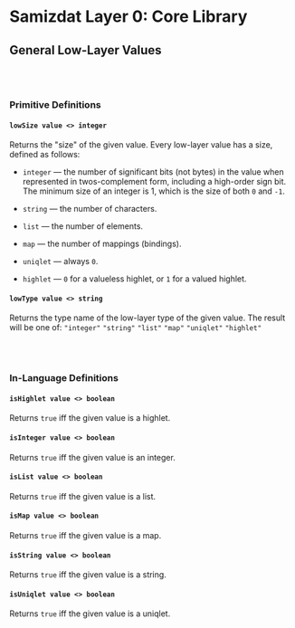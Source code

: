 Samizdat Layer 0: Core Library
==============================

General Low-Layer Values
------------------------

<br><br>
### Primitive Definitions

#### `lowSize value <> integer`

Returns the "size" of the given value. Every low-layer value has
a size, defined as follows:

* `integer` &mdash; the number of significant bits (not bytes) in
  the value when represented in twos-complement form, including a
  high-order sign bit. The minimum size of an integer is 1, which
  is the size of both `0` and `-1`.

* `string` &mdash; the number of characters.

* `list` &mdash; the number of elements.

* `map` &mdash; the number of mappings (bindings).

* `uniqlet` &mdash; always `0`.

* `highlet` &mdash; `0` for a valueless highlet, or `1` for a
  valued highlet.

#### `lowType value <> string`

Returns the type name of the low-layer type of the given value. The
result will be one of: `"integer"` `"string"` `"list"` `"map"`
`"uniqlet"` `"highlet"`


<br><br>
### In-Language Definitions

#### `isHighlet value <> boolean`

Returns `true` iff the given value is a highlet.

#### `isInteger value <> boolean`

Returns `true` iff the given value is an integer.

#### `isList value <> boolean`

Returns `true` iff the given value is a list.

#### `isMap value <> boolean`

Returns `true` iff the given value is a map.

#### `isString value <> boolean`

Returns `true` iff the given value is a string.

#### `isUniqlet value <> boolean`

Returns `true` iff the given value is a uniqlet.
